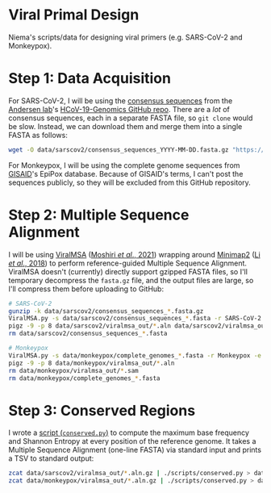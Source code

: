 # Viral Primal Design
Niema's scripts/data for designing viral primers (e.g. SARS-CoV-2 and Monkeypox).

# Step 1: Data Acquisition
For SARS-CoV-2, I will be using the [consensus sequences](https://github.com/andersen-lab/HCoV-19-Genomics/tree/master/consensus_sequences) from the [Andersen lab](https://andersen-lab.com/)'s [HCoV-19-Genomics GitHub repo](https://github.com/andersen-lab/HCoV-19-Genomics). There are a *lot* of consensus sequences, each in a separate FASTA file, so `git clone` would be slow. Instead, we can download them and merge them into a single FASTA as follows:

```bash
wget -O data/sarscov2/consensus_sequences_YYYY-MM-DD.fasta.gz "https://github.com/andersen-lab/HCoV-19-Genomics/releases/latest/download/consensus_sequences.fasta.gz"
```

For Monkeypox, I will be using the complete genome sequences from [GISAID](https://www.gisaid.org/)'s EpiPox database. Because of GISAID's terms, I can't post the sequences publicly, so they will be excluded from this GitHub repository.

# Step 2: Multiple Sequence Alignment
I will be using [ViralMSA](https://github.com/niemasd/ViralMSA) ([Moshiri *et al*., 2021](https://doi.org/10.1093/bioinformatics/btaa743)) wrapping around [Minimap2](https://github.com/lh3/minimap2) ([Li *et al*., 2018](https://doi.org/10.1093/bioinformatics/bty191)) to perform reference-guided Multiple Sequence Alignment. ViralMSA doesn't (currently) directly support gzipped FASTA files, so I'll temporary decompress the `fasta.gz` file, and the output files are large, so I'll compress them before uploading to GitHub:

```bash
# SARS-CoV-2
gunzip -k data/sarscov2/consensus_sequences_*.fasta.gz
ViralMSA.py -s data/sarscov2/consensus_sequences_*.fasta -r SARS-CoV-2 -e niemamoshiri@gmail.com -o data/sarscov2/viralmsa_out --omit_ref
pigz -9 -p 8 data/sarscov2/viralmsa_out/*.aln data/sarscov2/viralmsa_out/*.sam
rm data/sarscov2/consensus_sequences_*.fasta

# Monkeypox
ViralMSA.py -s data/monkeypox/complete_genomes_*.fasta -r Monkeypox -e niemamoshiri@gmail.com -o data/monkeypox/viralmsa_out --omit_ref
pigz -9 -p 8 data/monkeypox/viralmsa_out/*.aln
rm data/monkeypox/viralmsa_out/*.sam
rm data/monkeypox/complete_genomes_*.fasta
```

# Step 3: Conserved Regions
I wrote a [script (`conserved.py`)](scripts/conserved.py) to compute the maximum base frequency and Shannon Entropy at every position of the reference genome. It takes a Multiple Sequence Alignment (one-line FASTA) via standard input and prints a TSV to standard output:

```bash
zcat data/sarscov2/viralmsa_out/*.aln.gz | ./scripts/conserved.py > data/sarscov2/conserved_2022-07-22.tsv
zcat data/monkeypox/viralmsa_out/*.aln.gz | ./scripts/conserved.py > data/monkeypox/conserved_2022-07-25.tsv
```
